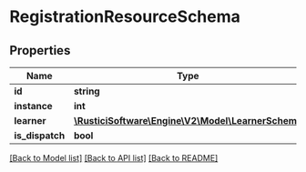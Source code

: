 # RegistrationResourceSchema

## Properties
Name | Type | Description | Notes
------------ | ------------- | ------------- | -------------
**id** | **string** |  | [optional] 
**instance** | **int** |  | [optional] 
**learner** | [**\RusticiSoftware\Engine\V2\Model\LearnerSchema**](LearnerSchema.md) |  | [optional] 
**is_dispatch** | **bool** |  | [optional] 

[[Back to Model list]](../README.md#documentation-for-models) [[Back to API list]](../README.md#documentation-for-api-endpoints) [[Back to README]](../README.md)


